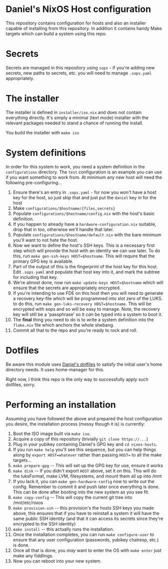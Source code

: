 # Daniel's NixOS Host configuration

This repository contains configuration for hosts and also an installer capable
of installing from this repository. In addition it contains handy Make targets
which can build a system using this repo.

# Secrets

Secrets are managed in this repository using `sops` - if you're adding new
secrets, new paths to secrets, etc. you will need to manage `.sops.yaml`
appropriately.

# The installer

The installer is defined in `installer/iso.nix` and does not contain everything
directly. It's simply a minimal (text mode) installer with the relevant packages
needed to stand a chance of running the install.

You build the installer with `make iso`

# System definitions

In order for this system to work, you need a system definition in the
`configurations` directory. The `test` configuration is an example you can use
if you want something to work from. At minimum any new host will need the
following pre-configuring...

1. Ensure there's an entry in `.sops.yaml` - for now you won't have a host key
   for the host, so just skip that and just put the `daniel` key in for the host
2. Make `configurations/$hostname/{files,secrets}`
3. Populate `configurations/$hostname/config.nix` with the host's basic
   definition.
4. If you happen to already have a `hardware-configuration.nix` suitable, drop
   that in too, otherwise we'll handle that later.
5. Populate `configurations/$hostname/default.nix` with the bare minimum you'll
   want to not hate the host.
6. Now we want to define the host's SSH keys. This is a necessary first step
   which will provide the host with an identity we can use later.
   To do this, run `make gen-ssh-keys HOST=$hostname`. This will require that
   the primary GPG key is available.
7. Part of the output of this is the fingerprint of the host key for this host.
   Edit `.sops.yaml` and populate that host key into it, and mark the subtree
   for including that key.
8. We're almost done, now run `make update-keys HOST=$hostname` which will
   ensure that the secrets are appropriately encrypted.
9. If you're intending to use FDE on this host then you will need to generate
   a recovery key-file which will be programmed into slot zero of the LUKS.
   to do this, run `make gen-luks-recovery HOST=$hostname`. This will be
   encrypted with sops and so will be easy to manage. Note, the recovery key
   will still be a 'passphrase' so it _can_ be typed into a system to boot it.
10. The **final** thing you need to do is to write a system definition into the
    `flake.nix` file which anchors the whole shebang.
11. Commit all that to the repo and you're ready to rock and roll.

# Dotfiles

Be aware this module uses
[Daniel's dotfiles](https://github.com/kinnison/dotfiles/) to satisfy the
initial user's home directory needs. It uses home-manager for this.

Right now, I think this repo is the only way to successfully apply such
dotfiles, sorry.

# Performing an installation

Assuming you have followed the above and prepared the host configuration you
desire, the installation process (messy though it is) is currently:

1. Boot the ISO image built via `make iso`.
2. Acquire a copy of this repository (trivially `git clone https://...`)
3. Plug in your yubikey containing Daniel's GPG key and `cd nixos-hosts`.
4. If you run `make help` you'll see this sequence, but you can help things
   along by `export HOST=whatever` rather than passing `HOST=` to all the
   make targets...
5. `make prepare-gpg` -- This will set up the GPG key for use, ensure it works
6. `make disk` -- If you didn't export `HOST` above, set it on this. This will
   do the luksFormat, make LVM, filesystems, and mount them all up into /mnt
7. If you lack it, you can `make gen-hardware-config` now to write out the config.
   Remember to commit it and push later once everything is done. This can be
   done after booting into the new system as you see fit.
8. `make copy-config` -- This will copy the current git tree into /mnt/etc/nixos
9. `make provision-ssh` -- this provision's the hosts SSH keys you made above,
   this ensures that if you have to reinstall a system it will have the same
   public SSH identity (and that it can access its secrets since they're
   encrypted to the SSH identity)
10. `make install` -- this actually runs the installation.
11. Once the installation completes, you can run `make configure-user` to ensure
    that any user configuration (passwords, yubikey chalresp, etc.) is done.
12. Once all that is done, you _may_ want to enter the OS with `make enter` just
    make any fiddlings.
13. Now you can reboot into your new system.
